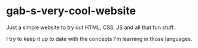 # gab-s-very-cool-website

Just a simple website to try out HTML, CSS, JS and all that fun stuff.

I try to keep it up to date with the concepts I'm learning in those languages.

